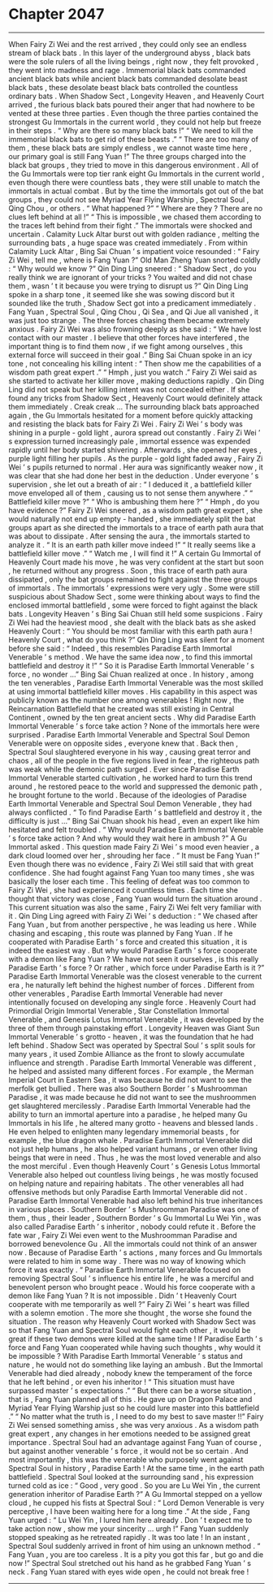 
# Chapter 2047


---

When Fairy Zi Wei and the rest arrived , they could only see an endless stream of black bats .
In this layer of the underground abyss , black bats were the sole rulers of all the living beings , right now , they felt provoked , they went into madness and rage .
Immemorial black bats commanded ancient black bats while ancient black bats commanded desolate beast black bats , these desolate beast black bats controlled the countless ordinary bats . When Shadow Sect , Longevity Heaven , and Heavenly Court arrived , the furious black bats poured their anger that had nowhere to be vented at these three parties .
Even though the three parties contained the strongest Gu Immortals in the current world , they could not help but freeze in their steps .
“ Why are there so many black bats !”
“ We need to kill the immemorial black bats to get rid of these beasts .”
“ There are too many of them , these black bats are simply endless , we cannot waste time here , our primary goal is still Fang Yuan !”
The three groups charged into the black bat groups , they tried to move in this dangerous environment .
All of the Gu Immortals were top tier rank eight Gu Immortals in the current world , even though there were countless bats , they were still unable to match the immortals in actual combat .
But by the time the immortals got out of the bat groups , they could not see Myriad Year Flying Warship , Spectral Soul , Qing Chou , or others .
“ What happened ?”
“ Where are they ? There are no clues left behind at all !”
“ This is impossible , we chased them according to the traces left behind from their fight .”
The immortals were shocked and uncertain .
Calamity Luck Altar burst out with golden radiance , melting the surrounding bats , a huge space was created immediately .
From within Calamity Luck Altar , Bing Sai Chuan ’ s impatient voice resounded : “ Fairy Zi Wei , tell me , where is Fang Yuan ?”
Old Man Zheng Yuan snorted coldly : “ Why would we know ?”
Qin Ding Ling sneered : “ Shadow Sect , do you really think we are ignorant of your tricks ? You waited and did not chase them , wasn ’ t it because you were trying to disrupt us ?”
Qin Ding Ling spoke in a sharp tone , it seemed like she was sowing discord but it sounded like the truth , Shadow Sect got into a predicament immediately .
Fang Yuan , Spectral Soul , Qing Chou , Qi Sea , and Qi Jue all vanished , it was just too strange . The three forces chasing them became extremely anxious .
Fairy Zi Wei was also frowning deeply as she said : “ We have lost contact with our master . I believe that other forces have interfered , the important thing is to find them now , if we fight among ourselves , this external force will succeed in their goal .”
Bing Sai Chuan spoke in an icy tone , not concealing his killing intent : “ Then show me the capabilities of a wisdom path great expert .”
“ Hmph , just you watch .” Fairy Zi Wei said as she started to activate her killer move , making deductions rapidly .
Qin Ding Ling did not speak but her killing intent was not concealed either . If she found any tricks from Shadow Sect , Heavenly Court would definitely attack them immediately .
Creak creak …
The surrounding black bats approached again , the Gu Immortals hesitated for a moment before quickly attacking and resisting the black bats for Fairy Zi Wei .
Fairy Zi Wei ’ s body was shining in a purple - gold light , aurora spread out constantly .
Fairy Zi Wei ’ s expression turned increasingly pale , immortal essence was expended rapidly until her body started shivering . Afterwards , she opened her eyes , purple light filling her pupils .
As the purple - gold light faded away , Fairy Zi Wei ’ s pupils returned to normal .
Her aura was significantly weaker now , it was clear that she had done her best in the deduction .
Under everyone ’ s supervision , she let out a breath of air : “ I deduced it , a battlefield killer move enveloped all of them , causing us to not sense them anywhere .”
“ Battlefield killer move ?”
“ Who is ambushing them here ?”
“ Hmph , do you have evidence ?”
Fairy Zi Wei sneered , as a wisdom path great expert , she would naturally not end up empty - handed , she immediately split the bat groups apart as she directed the immortals to a trace of earth path aura that was about to dissipate .
After sensing the aura , the immortals started to analyze it .
“ It is an earth path killer move indeed !”
“ It really seems like a battlefield killer move .”
“ Watch me , I will find it !”
A certain Gu Immortal of Heavenly Court made his move , he was very confident at the start but soon , he returned without any progress .
Soon , this trace of earth path aura dissipated , only the bat groups remained to fight against the three groups of immortals .
The immortals ’ expressions were very ugly .
Some were still suspicious about Shadow Sect , some were thinking about ways to find the enclosed immortal battlefield , some were forced to fight against the black bats .
Longevity Heaven ’ s Bing Sai Chuan still held some suspicions .
Fairy Zi Wei had the heaviest mood , she dealt with the black bats as she asked Heavenly Court : “ You should be most familiar with this earth path aura ! Heavenly Court , what do you think ?”
Qin Ding Ling was silent for a moment before she said : “ Indeed , this resembles Paradise Earth Immortal Venerable ’ s method . We have the same idea now , to find this immortal battlefield and destroy it !”
“ So it is Paradise Earth Immortal Venerable ’ s force , no wonder …” Bing Sai Chuan realized at once .
In history , among the ten venerables , Paradise Earth Immortal Venerable was the most skilled at using immortal battlefield killer moves . His capability in this aspect was publicly known as the number one among venerables ! Right now , the Reincarnation Battlefield that he created was still existing in Central Continent , owned by the ten great ancient sects .
Why did Paradise Earth Immortal Venerable ’ s force take action ?
None of the immortals here were surprised .
Paradise Earth Immortal Venerable and Spectral Soul Demon Venerable were on opposite sides , everyone knew that . Back then , Spectral Soul slaughtered everyone in his way , causing great terror and chaos , all of the people in the five regions lived in fear , the righteous path was weak while the demonic path surged . Ever since Paradise Earth Immortal Venerable started cultivation , he worked hard to turn this trend around , he restored peace to the world and suppressed the demonic path , he brought fortune to the world .
Because of the ideologies of Paradise Earth Immortal Venerable and Spectral Soul Demon Venerable , they had always conflicted .
“ To find Paradise Earth ’ s battlefield and destroy it , the difficulty is just …” Bing Sai Chuan shook his head , even an expert like him hesitated and felt troubled .
“ Why would Paradise Earth Immortal Venerable ’ s force take action ? And why would they wait here in ambush ?” A Gu Immortal asked .
This question made Fairy Zi Wei ’ s mood even heavier , a dark cloud loomed over her , shrouding her face .
“ It must be Fang Yuan !” Even though there was no evidence , Fairy Zi Wei still said that with great confidence .
She had fought against Fang Yuan too many times , she was basically the loser each time . This feeling of defeat was too common to Fairy Zi Wei , she had experienced it countless times .
Each time she thought that victory was close , Fang Yuan would turn the situation around .
This current situation was also the same , Fairy Zi Wei felt very familiar with it .
Qin Ding Ling agreed with Fairy Zi Wei ’ s deduction : “ We chased after Fang Yuan , but from another perspective , he was leading us here . While chasing and escaping , this route was planned by Fang Yuan . If he cooperated with Paradise Earth ’ s force and created this situation , it is indeed the easiest way . But why would Paradise Earth ’ s force cooperate with a demon like Fang Yuan ? We have not seen it ourselves , is this really Paradise Earth ’ s force ? Or rather , which force under Paradise Earth is it ?”
Paradise Earth Immortal Venerable was the closest venerable to the current era , he naturally left behind the highest number of forces .
Different from other venerables , Paradise Earth Immortal Venerable had never intentionally focused on developing any single force .
Heavenly Court had Primordial Origin Immortal Venerable , Star Constellation Immortal Venerable , and Genesis Lotus Immortal Venerable , it was developed by the three of them through painstaking effort . Longevity Heaven was Giant Sun Immortal Venerable ’ s grotto - heaven , it was the foundation that he had left behind . Shadow Sect was operated by Spectral Soul ’ s split souls for many years , it used Zombie Alliance as the front to slowly accumulate influence and strength .
Paradise Earth Immortal Venerable was different , he helped and assisted many different forces . For example , the Merman Imperial Court in Eastern Sea , it was because he did not want to see the merfolk get bullied . There was also Southern Border ’ s Mushroomman Paradise , it was made because he did not want to see the mushroommen get slaughtered mercilessly .
Paradise Earth Immortal Venerable had the ability to turn an immortal aperture into a paradise , he helped many Gu Immortals in his life , he altered many grotto - heavens and blessed lands .
He even helped to enlighten many legendary immemorial beasts , for example , the blue dragon whale .
Paradise Earth Immortal Venerable did not just help humans , he also helped variant humans , or even other living beings that were in need .
Thus , he was the most loved venerable and also the most merciful . Even though Heavenly Court ’ s Genesis Lotus Immortal Venerable also helped out countless living beings , he was mostly focused on helping nature and repairing habitats .
The other venerables all had offensive methods but only Paradise Earth Immortal Venerable did not .
Paradise Earth Immortal Venerable had also left behind his true inheritances in various places . Southern Border ’ s Mushroomman Paradise was one of them , thus , their leader , Southern Border ’ s Gu Immortal Lu Wei Yin , was also called Paradise Earth ’ s inheritor , nobody could refute it . Before the fate war , Fairy Zi Wei even went to the Mushroomman Paradise and borrowed benevolence Gu .
All the immortals could not think of an answer now .
Because of Paradise Earth ’ s actions , many forces and Gu Immortals were related to him in some way . There was no way of knowing which force it was exactly .
“ Paradise Earth Immortal Venerable focused on removing Spectral Soul ’ s influence his entire life , he was a merciful and benevolent person who brought peace . Would his force cooperate with a demon like Fang Yuan ? It is not impossible . Didn ’ t Heavenly Court cooperate with me temporarily as well ?” Fairy Zi Wei ’ s heart was filled with a solemn emotion .
The more she thought , the worse she found the situation .
The reason why Heavenly Court worked with Shadow Sect was so that Fang Yuan and Spectral Soul would fight each other , it would be great if these two demons were killed at the same time !
If Paradise Earth ’ s force and Fang Yuan cooperated while having such thoughts , why would it be impossible ?
With Paradise Earth Immortal Venerable ’ s status and nature , he would not do something like laying an ambush . But the Immortal Venerable had died already , nobody knew the temperament of the force that he left behind , or even his inheritor !
“ This situation must have surpassed master ’ s expectations .”
“ But there can be a worse situation , that is , Fang Yuan planned all of this . He gave up on Dragon Palace and Myriad Year Flying Warship just so he could lure master into this battlefield .”
“ No matter what the truth is , I need to do my best to save master !!”
Fairy Zi Wei sensed something amiss , she was very anxious . As a wisdom path great expert , any changes in her emotions needed to be assigned great importance .
Spectral Soul had an advantage against Fang Yuan of course , but against another venerable ’ s force , it would not be so certain . And most importantly , this was the venerable who purposely went against Spectral Soul in history , Paradise Earth !
At the same time , in the earth path battlefield .
Spectral Soul looked at the surrounding sand , his expression turned cold as ice : “ Good , very good . So you are Lu Wei Yin , the current generation inheritor of Paradise Earth ?”
A Gu Immortal stepped on a yellow cloud , he cupped his fists at Spectral Soul : “ Lord Demon Venerable is very perceptive , I have been waiting here for a long time .”
At the side , Fang Yuan urged : “ Lu Wei Yin , I lured him here already . Don ’ t expect me to take action now , show me your sincerity … urgh !”
Fang Yuan suddenly stopped speaking as he retreated rapidly .
It was too late !
In an instant , Spectral Soul suddenly arrived in front of him using an unknown method .
“ Fang Yuan , you are too careless . It is a pity you got this far , but go and die now !” Spectral Soul stretched out his hand as he grabbed Fang Yuan ’ s neck .
Fang Yuan stared with eyes wide open , he could not break free !

---

